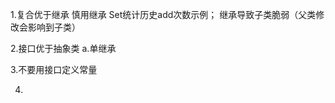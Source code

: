 1.复合优于继承
    慎用继承
    Set统计历史add次数示例；
    继承导致子类脆弱（父类修改会影响到子类）

2.接口优于抽象类
    a.单继承

3.不要用接口定义常量

4.